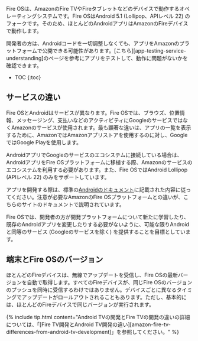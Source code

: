 Fire OSは、AmazonのFire TVやFireタブレットなどのデバイスで動作するオペレーティングシステムです。Fire OSはAndroid 5.1 (Lollipop、APIレベル 22) のフォークです。そのため、ほとんどのAndroidアプリはAmazonのFireデバイスで動作します。

開発者の方は、Androidコードを一切調整しなくても、アプリをAmazonのプラットフォームで公開できる可能性があります。[こちら][app-testing-service-understanding]のページを参考にアプリをテストして、動作に問題がないかを確認できます。

* TOC
{:toc}

## サービスの違い

Fire OSとAndroidはサービスが異なります。Fire OSでは、ブラウズ、位置情報、メッセージング、支払いなどのアクティビティにGoogleのサービスではなくAmazonのサービスが使用されます。最も顕著な違いは、アプリの一覧を表示するために、AmazonではAmazonアプリストアを使用するのに対し、GoogleではGoogle Playを使用します。

AndroidアプリでGoogleのサービスのエコシステムに接続している場合は、AndroidアプリをFire OSプラットフォームに移植する際、Amazonのサービスのエコシステムを利用する必要があります。また、Fire OSではAndroid Lollipop (APIレベル 22) のみをサポートしています。

アプリを開発する際は、標準の[Androidのドキュメント](https://developer.android.com/)に記載された内容に従ってください。注意が必要なAmazonのFire OSプラットフォームとの違いが、こちらのサイトのドキュメントで説明されています。

Fire OSでは、開発者の方が開発プラットフォームについて新たに学習したり、既存のAndroidアプリを変更したりする必要がないように、可能な限りAndroidと同等のサービス (Googleのサービスを除く) を提供することを目標としています。

## 端末とFire OSのバージョン

ほとんどのFireデバイスは、無線でアップデートを受信し、Fire OSの最新バージョンを自動で取得します。すべてのFireデバイスが、同じFire OSのバージョンのプッシュを同時に受信するわけではありません。デバイスごとに異なるタイミングでアップデートがロールアウトされることもあります。ただし、基本的には、ほとんどのFireデバイスで同じバージョンが実行されます。

{% include tip.html content="Android TVの開発とFire TVの開発の違いの詳細については、「[Fire TV開発とAndroid TV開発の違い][amazon-fire-tv-differences-from-android-tv-development]」を参照してください。" %}